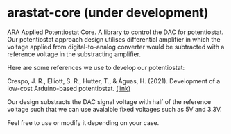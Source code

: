 # arastat-core (under development)
ARA Applied Potentiostat Core. A library to control the DAC for potentiostat. Our potentiostat approach design utilises differential amplifier in which the voltage applied from digital-to-analog converter would be subtracted with a reference voltage in the substracting amplifier.

Here are some references we use to develop our potentiostat:

Crespo, J. R., Elliott, S. R., Hutter, T., & Águas, H. (2021). Development of a low-cost Arduino-based potentiostat. <a href=https://repositories.lib.utexas.edu/server/api/core/bitstreams/3e70ae06-19ce-4752-a574-c1441e6bb971/content>(link)</a>

Our design substracts the DAC signal voltage with half of the reference voltage such that we can use avaialble fixed voltages such as 5V and 3.3V. 

Feel free to use or modify it depending on your case.

